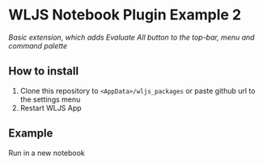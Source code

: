 # WLJS Notebook Plugin Example 2
*Basic extension, which adds Evaluate All button to the top-bar, menu and command palette*



## How to install
1. Clone this repository to `<AppData>/wljs_packages` or paste github url to the settings menu
2. Restart WLJS App


## Example
Run in a new notebook